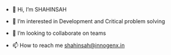 - 👋 Hi, I’m SHAHINSAH
- 👀 I’m interested in Development and Critical problem solving

- 💞️ I’m looking to collaborate on teams
- 📫 How to reach me 	shahinsah@innogenx.in


<!---
shahinsah2/shahinsah2 is a ✨ special ✨ repository because its `README.md` (this file) appears on your GitHub profile.
You can click the Preview link to take a look at your changes.
--->

